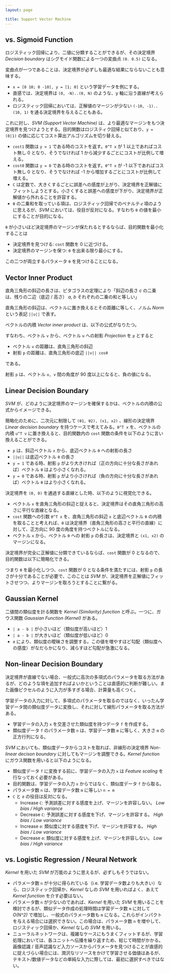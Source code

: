 ```yaml
---
layout: page

title: Support Vector Machine
---
```


<script type="text/x-mathjax-config">
  MathJax.Hub.Config({ tex2jax: { inlineMath: [['$','$'], ["\\(","\\)"]] } });
</script>
<script type="text/javascript"
  src="http://cdn.mathjax.org/mathjax/latest/MathJax.js?config=TeX-AMS_HTML">
</script>

## vs. Sigmoid Function

ロジスティック回帰により、二値に分類することができるが、その決定境界 _Decision boundary_ はシグモイド関数による一つの変曲点 `(0. 0.5)` になる。

変曲点が一つであることは、決定境界が必ずしも最適な結果にならないことも意味する。

* `x = [0 10; 0 -10], y = [1; 0]` という学習データを例にする。
* 直感では、決定境界は `(0, -N)..(0, N)` のような、y 軸に沿う直線が考えられる。
* ロジスティック回帰においては、正解値のマージンが少ない `(-10, -1)..(10, 1)` を通る決定境界を与えることもある。

これに対し、_SVM (Support Vector Machine)_ は、より最適なマージンをもつ決定境界を見つけようとする。目的関数はロジスティク回帰と似ており、`y = (0|1)` の値に応じてコスト算出アルゴリズムを切り替える。

<script type="math/tex; mode=display" id="MathJax-Element-svm_linear_boundary">
\min_{\theta} C \sum_{i = 1}^{m} \begin{bmatrix}
  y^{(i)} \text{cost}_{1}(\theta^{T} x^{(i)}) + (1 - y^{(i)}) \text{cost}_{0}(\theta^{T} x^{(i)})
\end{bmatrix} + \frac{1}{2} \sum_{j = 1}^{n} \theta_{j}^{2}  \\

\left\{
  \begin{array}{l l}
  \text{cost}_1 (\theta^{T} x) & \ldots & \theta^{T} x^{(i)} \geq 1 & \text{if $y = 1$} \\
  \text{cost}_0 (\theta^{T} x) & \ldots & \theta^{T} x^{(i)} \leq -1 & \text{if $y = 0$} \\
  \end{array} \\
\right.
</script>

* `cost1` 関数は `y = 1` である時のコストを返す。`θ^T x` が 1 以上であればコスト無し 0 となり、そうでなければ 1 から減少するごとにコストが比例して増える。
* `cost0` 関数は `y = 0` である時のコストを返す。`θ^T x` が -1 以下であればコスト無し 0 となり、そうでなければ -1 から増加するごとにコストが比例して増える。
* `C` は定数で、大きくするごとに誤差への感度が上がり、決定境界を正解値にフィットしようとする。小さくすると誤差への感度が下がり、決定境界が正解値から外れることを許容する。
* `θ` の二乗和を取っている項は、ロジスティック回帰でのペナルティ項のように思えるが、_SVM_ においては、役目が反対になる。すなわち `θ` の値を最小にすることが目的になる。

`θ` が小さいほど決定境界のマージンが保たれるとするならば、目的関数を最小化することは

* 決定境界を見つける: `cost` 関数を 0 に近づける。
* 決定境界のマージンを保つ: `θ` を出来る限り最小にする。

この二つが両立するパラメータ `θ` を見つけることになる。

## Vector Inner Product

直角三角形の斜辺の長さは、ピタゴラスの定理により「斜辺の長さ _c_ の二乗は、残りの二辺（底辺 / 高さ） _a, b_ それぞれの二乗の和と等しい」

<script type="math/tex; mode=display" id="MathJax-Element-pythagrean_theorem">
a^2 + b^2 = c^2 \\
c = \sqrt{a^2 + b^2} \\
</script>

直角三角形の斜辺は、ベクトルに置き換えるとその距離に等しく、ノルム _Norm_ という表記 `||u||` で表す。

<script type="math/tex; mode=display" id="MathJax-Element-norm">
u = \begin{bmatrix}
3 \\
5 \\
\end{bmatrix} \\

\| u \| = \sqrt{ u_1^{2} + u_2^{2} } = \sqrt{ 3^2 + 5^2 } = \sqrt{ 31 } = 5.5678
</script>

ベクトルの内積 _Vector inner product_ は、以下の公式がなりたつ。

<script type="math/tex; mode=display" id="MathJax-Element-vector_inner_product">
\vec{u} \cdot \vec{v} = u^{T}v = \| u \| \cdot \| v \| \cos \theta \\
</script>

すなわち、ベクトル `v` から、ベクトル `u` への射影 _Projection_ を `p` とすると

* ベクトル `v` の距離は、直角三角形の斜辺
* 射影 `p` の距離は、直角三角形の底辺 `||v|| cosθ`

である。

<script type="math/tex; mode=display" id="MathJax-Element-vector_projection">
\begin{align}
u^{T}v & = p \cdot \| u \| \\
u_1 v_1 + u_2 v_2  & = p \cdot \sqrt{u_1^{2} + u_2^{2}} \\
\end{align}
</script>

射影 `p` は、ベクトル `u, v` 間の角度が 90 度以上になると、負の値になる。

## Linear Decision Boundary

_SVM_ が、どのように決定境界のマージンを確保するかは、ベクトルの内積の公式からイメージできる。

簡略化のために、二次元に制限して `(θ1, θ2), (x1, x2)` 、線形の決定境界 _Linear decision boundary_ を持つケースで考えてみる。`θ^T x` を、ベクトルの内積 `u^T v` に置き換えると、目的関数内の `cost` 関数の条件を以下のように言い換えることができる。

<script type="math/tex; mode=display" id="MathJax-Element-svm_linear_kernel_cost">
\theta^{T} x = u^{T}v = p \cdot \| u \| \\
\left\{
  \begin{array}{l l}
  \text{cost}_1 ( p \cdot \| u \| ) & \ldots & p \cdot \| u \| \geq 1 & \text{if $y = 1$} \\
  \text{cost}_0 ( p \cdot \| u \| ) & \ldots & p \cdot \| u \| \leq -1 & \text{if $y = 0$} \\
  \end{array} \\
\right.
</script>

* `p` は、斜辺ベクトル `x` から、底辺ベクトル `θ` への射影の長さ
* `||u||` は底辺ベクトル `θ` の長さ
* `y = 1` である時、射影 `p` がより大きければ（正の方向に十分な長さがあれば）ベクトル `θ` はより小さくなれる。
* `y = 0` である時、射影 `p` がより小さければ（負の方向に十分な長さがあれば）ベクトル `θ` はより小さくなれる。

決定境界を `(0, 0)` を通過する直線とした時、以下のように視覚化できる。

* ベクトル `x` を直角三角形の斜辺と捉えると、決定境界はその直角三角形の高さに平行な直線となる。
* `cost` 関数への引数 `θ^T x` を、直角三角形の斜辺 `x` と底辺ベクトル `θ` の内積を取ることと考えれば、`θ` は決定境界（直角三角形の高さと平行の直線）に対して、正方向に 90 度の角度を持つベクトルになる。
* ベクトル `x` から、ベクトル `θ` への 射影 `p` の長さは、決定境界と `(x1, x2)` のマージンになる。

決定境界が完全に正解値に分類できているならば、`cost` 関数が 0 となるので、目的関数は以下に簡略化できる。

<script type="math/tex; mode=display" id="MathJax-Element-svm_linear_kernel_theta">
\begin{align}
\min_{\theta} C \cdot 0 + \frac{1}{2} \sum_{j = 1}^{n} \theta_{j}^{2} & = \frac{1}{2} \sum_{j = 1}^{n} \theta_{j}^{2} \\
& = \frac{1}{2} (\theta_1^{2} + \theta_2^{2}) \\
& = \frac{1}{2} \left( \sqrt{ \theta_1^{2} + \theta_2^{2} } \right) ^{2} \\
& = \frac{1}{2} \| \theta \| ^{2} \\
\end{align}
</script>

つまり `θ` を最小化しつつ、`cost` 関数が 0 となる条件を満たすには、射影 `p` の長さが十分であることが必要で、このことは _SVM_ が、決定境界を正解値にフィットさせつつ、よりマージンを取ろうとすることに繋がる。

## Gaussian Kernel

二値間の類似度を計る関数を _Kernel (Similarity) function_ と呼ぶ。一つに、ガウス関数 _Gaussian Function (Kernel)_ がある。

<script type="math/tex; mode=display" id="MathJax-Element-svm_gaussian_function">
\text{similarity} (a, b) = K_{gaussian} (a, b) = \exp \left( - \frac{ \| a - b \|^{2} }{2 \sigma^{2}} \right) \\
</script>

* `| a - b |` が小さいほど（類似度が高いほど）1
* `| a - b |` が大きいほど（類似度が低いほど）0
* `σ` により、類似度の曖昧さを調整する。この値を増やすほど勾配（類似度への感度）がなだらかになり、減らすほど勾配が急激になる。

## Non-linear Decision Boundary

決定境界が直線でない場合、一般式に高次の多項式のパラメータを取る方法があるが、どのような項を追加すればよいかということは直感的に判断が難しい。また画像ピクセルのように入力が多すぎる場合、計算量も高くつく。

学習データの入力に対して、多項式のパラメータを取るのではなく、いったん学習データ間の類似度データに変換し、それに対して線形パラメータを取る方法がある。

<script type="math/tex; mode=display" id="MathJax-Element-svm_similarity">
\begin{array}{l l}
x \in \mathbb{R}^{m} & {\scriptsize \text{$m = $ number of examples}} \\
f \in \mathbb{R}^{m \times n} & {\scriptsize \text{$n = $ number of features $(n = m)$}} \\
\end{array} \\
f_{1}^{(i)} = \text{similarity} (x^{(i)}, x^{(1)}) \\
f_{2}^{(i)} = \text{similarity} (x^{(i)}, x^{(2)}) \\
\vdots \\
f_{n}^{(i)} = \text{similarity} (x^{(i)}, x^{(n)}) \\
h_{\theta}(f) = \theta^{T} f = \theta_0 + \theta_1 f_1 + \theta_2 f_2 + \ldots + \theta_{n} f_n \\
</script>

* 学習データの入力 `x` を交差させた類似度を持つデータ `f` を作成する。
* 類似度データ `f` のパラメータ数 `n` は、学習データ数 `m` に等しく、大きさ `m` の正方行列になる。

_SVM_ においても、類似度データからコストを取れば、非線形の決定境界 _Non-linear decison boundary_ に対してもマージンを調整できる。_Kernel function_ にガウス関数を用いると以下のようになる。

<script type="math/tex; mode=display" id="MathJax-Element-svm_non_linear_boundary">
f_{j}^{(i)} = \text{similarity} (x(i), x(j)) = \exp \left( - \frac{ \| x^{(i)} - x^{(j)} \|^{2} }{2 \sigma^{2}} \right) = \exp \left( - \frac{ \sum_{k = 1}^{n} ( x_k^{(i)} - x_k^{(j)} )^{2} }{2 \sigma^{2}} \right) \\
\min_{\theta} C \sum_{i = 1}^{m} \begin{bmatrix}
  y^{(i)} \text{cost}_{1}(\theta^{T} f^{(i)}) + (1 - y^{(i)}) \text{cost}_{0}(\theta^{T} f^{(i)})
\end{bmatrix} + \frac{1}{2} \sum_{j = 1}^{n} \theta_{j}^{2}  \\
</script>

* 類似度データ `f` に変換する前に、学習データの入力 `x` は _Feature scaling_ を行なっておく必要がある。
* 目的関数は、学習データの入力 `x` からではなく、類似度データ `f` から取る。
* パラメータ数 `n` は、学習データ数 `m` に等しい `n = m`
* `C` と `σ` の役目は反対になる。
  * Increase `C`: 予測誤差に対する感度を上げ、マージンを許容しない。 _Low bias / High variance_
  * Decrease `C`: 予測誤差に対する感度を下げ、マージンを許容する。 _High bias / Low variance_
  * Increase `σ`: 類似度に対する感度を下げ、マージンを許容する。 _High bias / Low variance_
  * Decrease `σ`: 類似度に対する感度を上げ、マージンを許容しない。 _Low bias / High variance_

## vs. Logistic Regression / Neural Network

_Kernel_ を用いた _SVM_ が万能のように思えるが、必ずしもそうではない。

* パラメータ数 `n` が十分に得られている（i.e. 学習データ数よりも大きい）なら、ロジスティック回帰か、_Kernel_ なしの _SVM_ を用いればよく、あえて _Kernel function_ を介す必要はない。
* パラメータ数 `n` が少ないのであれば、_Kernel_ を用いた _SVM_ を用いることを検討できるが、類似データ作成の処理時間は学習データ数 `m` に対して _O(N^2)_ で増加し、一般式のパラメータ数も `m` になる。これらがインパクトを与える場合には選択できない。この場合は、パラメータ数 `n` を増やして、ロジスティック回帰か、_Kernel_ なしの _SVM_ を用いる。
* ニューラルネットワークは、複雑なケースにもうまくフィットするが、学習処理においては、各ユニットへ伝播を繰り返すため、総じて時間がかかる。画像認識 / 音声認識など入力ソースからパラメータを見つけることが直感的に捉えづらい場合には、潤沢なリソースをかけて学習させる価値はあるが、テキスト/数値データなどの単純な入力に際しては、最初に選択すべきではない。

